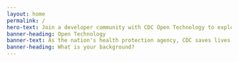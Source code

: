 ```yaml
---
layout: home
permalink: /
hero-text: Join a developer community with CDC Open Technology to explore open source data, code and APIs
banner-heading: Open Technology
banner-text: As the nation's health protection agency, CDC saves lives and protects people from health threats. We also strive to be open with our public health data sets, APIs and code repositories. By sharing CDC resources, we hope to foster innovation and increase the health security of our nation.
banner-heading: What is your background?
---
```

